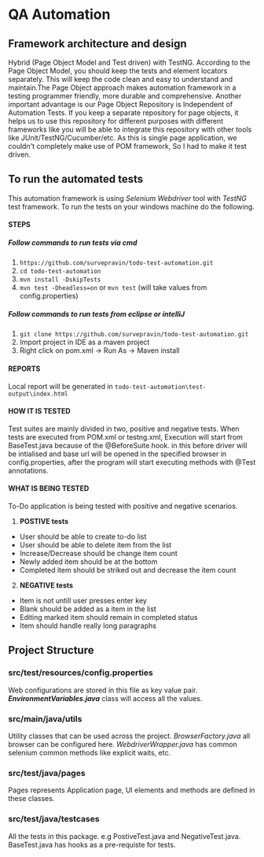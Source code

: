 # QA Automation

## Framework architecture and design
Hybrid (Page Object Model and Test driven) with TestNG. According to the Page Object Model, you should keep the tests and element locators separately. This will keep the code clean and easy to understand and maintain.The Page Object approach makes automation framework in a testing programmer friendly, more durable and comprehensive. Another important advantage is our Page Object Repository is Independent of Automation Tests. If you keep a separate repository for page objects, it helps us to use this repository for different purposes with different frameworks like you will be able to integrate this repository with other tools like JUnit/TestNG/Cucumber/etc.
As this is single page application, we couldn't completely make use of POM framework, So I had to make it test driven.

## To run the automated tests
This automation framework is using *Selenium Webdriver* tool with *TestNG* test framework. To run the tests on your windows machine do the following.

#### STEPS
##### Follow commands to run tests via cmd
1. `https://github.com/survepravin/todo-test-automation.git`
2. `cd todo-test-automation`
3. `mvn install -DskipTests`
4. `mvn test -Dheadless=on` or `mvn test` (will take values from config.properties)

##### Follow commands to run tests from eclipse or intelliJ
1. `git clone https://github.com/survepravin/todo-test-automation.git`
2. Import project in IDE as a maven project
3. Right click on pom.xml -> Run As -> Maven install


#### REPORTS
Local report will be generated in `todo-test-automation\test-output\index.html`

#### HOW IT IS TESTED
Test suites are mainly divided in two, positive and negative tests. When tests are executed from POM.xml or testng.xml, Execution will start from BaseTest.java because of the @BeforeSuite hook. in this before driver will be intialised and base url will be opened in the specified browser in config.properties, after the program will start executing methods with @Test annotations.
#### WHAT IS BEING TESTED
To-Do application is being tested with positive and negative scenarios. 
1. **POSTIVE tests**
- User should be able to create to-do list
- User should be able to delete item from the list
- Increase/Decrease should be change item count
- Newly added item should be at the bottom
- Completed item should be striked out and decrease the item count
2. **NEGATIVE tests**
- Item is not untill user presses enter key
- Blank should be added as a item in the list
- Editing marked item should remain in completed status
- Item should handle really long paragraphs

## Project Structure

### src/test/resources/config.properties
Web configurations are stored in this file as key value pair. _**EnvironmentVariables.java**_ class will access all the values.

### src/main/java/utils
Utility classes that can be used across the project. *BrowserFactory.java* all browser can be configured here. *WebdriverWrapper.java* has common selenium common methods like explicit waits, etc.

### src/test/java/pages
Pages represents Application page, UI elements and methods are defined in these classes.

### src/test/java/testcases
All the tests in this package. e.g PostiveTest.java and NegativeTest.java.
BaseTest.java has hooks as a pre-requiste for tests.

